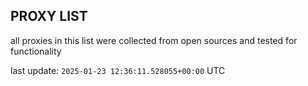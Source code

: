 ## PROXY LIST

all proxies in this list were collected from open sources and tested for functionality

last update: `2025-01-23 12:36:11.528055+00:00` UTC